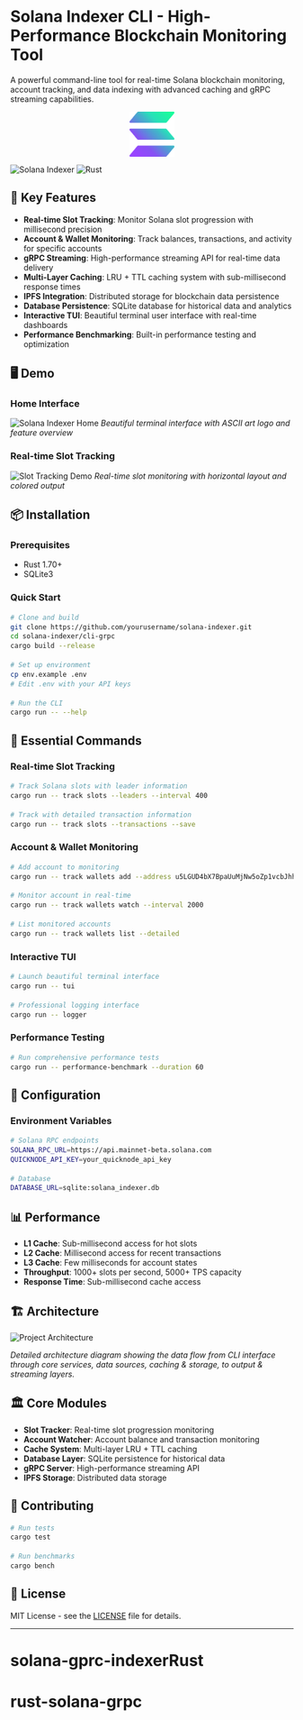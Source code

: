 # Solana Indexer CLI - High-Performance Blockchain Monitoring Tool

A powerful command-line tool for real-time Solana blockchain monitoring, account tracking, and data indexing with advanced caching and gRPC streaming capabilities.

<div align="center">
  <img src="public/solanaLogoMark.png" alt="Solana Logo" width="80" height="80" style="vertical-align: middle;">
</div>

![Solana Indexer](https://img.shields.io/badge/Solana-Indexer-blue?style=for-the-badge&logo=solana)
![Rust](https://img.shields.io/badge/Rust-000000?style=for-the-badge&logo=rust)

## 🚀 Key Features

- **Real-time Slot Tracking**: Monitor Solana slot progression with millisecond precision
- **Account & Wallet Monitoring**: Track balances, transactions, and activity for specific accounts
- **gRPC Streaming**: High-performance streaming API for real-time data delivery
- **Multi-Layer Caching**: LRU + TTL caching system with sub-millisecond response times
- **IPFS Integration**: Distributed storage for blockchain data persistence
- **Database Persistence**: SQLite database for historical data and analytics
- **Interactive TUI**: Beautiful terminal user interface with real-time dashboards
- **Performance Benchmarking**: Built-in performance testing and optimization

## 🖥️ Demo

### Home Interface
![Solana Indexer Home](public/home.png)
*Beautiful terminal interface with ASCII art logo and feature overview*

### Real-time Slot Tracking
![Slot Tracking Demo](public/slotv2.png)
*Real-time slot monitoring with horizontal layout and colored output*

## 📦 Installation

### Prerequisites
- Rust 1.70+
- SQLite3

### Quick Start
```bash
# Clone and build
git clone https://github.com/yourusername/solana-indexer.git
cd solana-indexer/cli-grpc
cargo build --release

# Set up environment
cp env.example .env
# Edit .env with your API keys

# Run the CLI
cargo run -- --help
```

## 🎯 Essential Commands

### Real-time Slot Tracking
```bash
# Track Solana slots with leader information
cargo run -- track slots --leaders --interval 400

# Track with detailed transaction information
cargo run -- track slots --transactions --save
```

### Account & Wallet Monitoring
```bash
# Add account to monitoring
cargo run -- track wallets add --address u5LGUD4bX7BpaUuMjNw5oZp1vcbJhhPy9dJpKaWggCX --name "My Account"

# Monitor account in real-time
cargo run -- track wallets watch --interval 2000

# List monitored accounts
cargo run -- track wallets list --detailed
```

### Interactive TUI
```bash
# Launch beautiful terminal interface
cargo run -- tui

# Professional logging interface
cargo run -- logger
```

### Performance Testing
```bash
# Run comprehensive performance tests
cargo run -- performance-benchmark --duration 60
```

## 🔧 Configuration

### Environment Variables
```bash
# Solana RPC endpoints
SOLANA_RPC_URL=https://api.mainnet-beta.solana.com
QUICKNODE_API_KEY=your_quicknode_api_key

# Database
DATABASE_URL=sqlite:solana_indexer.db
```

## 📊 Performance

- **L1 Cache**: Sub-millisecond access for hot slots
- **L2 Cache**: Millisecond access for recent transactions
- **L3 Cache**: Few milliseconds for account states
- **Throughput**: 1000+ slots per second, 5000+ TPS capacity
- **Response Time**: Sub-millisecond cache access

## 🏗️ Architecture

![Project Architecture](assets/image.png)

*Detailed architecture diagram showing the data flow from CLI interface through core services, data sources, caching & storage, to output & streaming layers.*

## 🏛️ Core Modules

- **Slot Tracker**: Real-time slot progression monitoring
- **Account Watcher**: Account balance and transaction monitoring
- **Cache System**: Multi-layer LRU + TTL caching
- **Database Layer**: SQLite persistence for historical data
- **gRPC Server**: High-performance streaming API
- **IPFS Storage**: Distributed data storage

## 🤝 Contributing

```bash
# Run tests
cargo test

# Run benchmarks
cargo bench
```

## 📄 License

MIT License - see the [LICENSE](LICENSE) file for details.

---


# solana-gprc-indexerRust
# rust-solana-grpc
